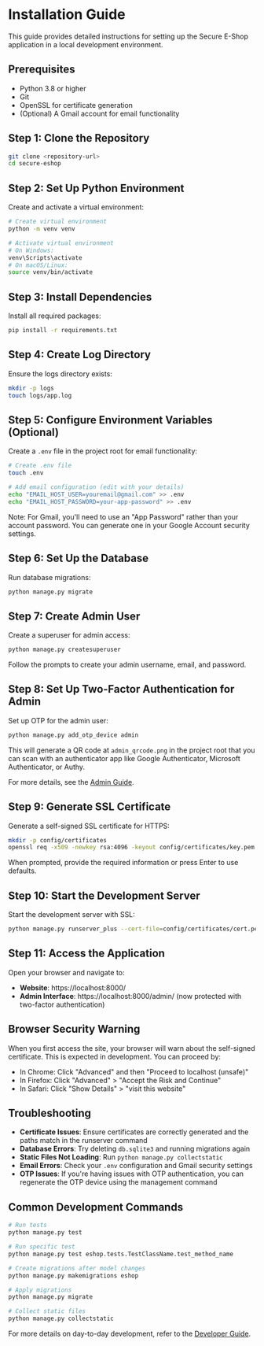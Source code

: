 # Installation Guide

This guide provides detailed instructions for setting up the Secure E-Shop application in a local development environment.

## Prerequisites

- Python 3.8 or higher
- Git
- OpenSSL for certificate generation
- (Optional) A Gmail account for email functionality

## Step 1: Clone the Repository

```bash
git clone <repository-url>
cd secure-eshop
```

## Step 2: Set Up Python Environment

Create and activate a virtual environment:

```bash
# Create virtual environment
python -m venv venv

# Activate virtual environment
# On Windows:
venv\Scripts\activate
# On macOS/Linux:
source venv/bin/activate
```

## Step 3: Install Dependencies

Install all required packages:

```bash
pip install -r requirements.txt
```

## Step 4: Create Log Directory

Ensure the logs directory exists:

```bash
mkdir -p logs
touch logs/app.log
```

## Step 5: Configure Environment Variables (Optional)

Create a `.env` file in the project root for email functionality:

```bash
# Create .env file
touch .env

# Add email configuration (edit with your details)
echo "EMAIL_HOST_USER=youremail@gmail.com" >> .env
echo "EMAIL_HOST_PASSWORD=your-app-password" >> .env
```

Note: For Gmail, you'll need to use an "App Password" rather than your account password. You can generate one in your Google Account security settings.

## Step 6: Set Up the Database

Run database migrations:

```bash
python manage.py migrate
```

## Step 7: Create Admin User

Create a superuser for admin access:

```bash
python manage.py createsuperuser
```

Follow the prompts to create your admin username, email, and password.

## Step 8: Set Up Two-Factor Authentication for Admin

Set up OTP for the admin user:

```bash
python manage.py add_otp_device admin
```

This will generate a QR code at `admin_qrcode.png` in the project root that you can scan with an authenticator app like Google Authenticator, Microsoft Authenticator, or Authy.

For more details, see the [Admin Guide](ADMIN_GUIDE.md).

## Step 9: Generate SSL Certificate

Generate a self-signed SSL certificate for HTTPS:

```bash
mkdir -p config/certificates
openssl req -x509 -newkey rsa:4096 -keyout config/certificates/key.pem -out config/certificates/cert.pem -days 365 -nodes
```

When prompted, provide the required information or press Enter to use defaults.

## Step 10: Start the Development Server

Start the development server with SSL:

```bash
python manage.py runserver_plus --cert-file=config/certificates/cert.pem --key-file=config/certificates/key.pem
```

## Step 11: Access the Application

Open your browser and navigate to:
- **Website**: https://localhost:8000/
- **Admin Interface**: https://localhost:8000/admin/ (now protected with two-factor authentication)

## Browser Security Warning

When you first access the site, your browser will warn about the self-signed certificate. This is expected in development. You can proceed by:
- In Chrome: Click "Advanced" and then "Proceed to localhost (unsafe)"
- In Firefox: Click "Advanced" > "Accept the Risk and Continue"
- In Safari: Click "Show Details" > "visit this website"

## Troubleshooting

- **Certificate Issues**: Ensure certificates are correctly generated and the paths match in the runserver command
- **Database Errors**: Try deleting `db.sqlite3` and running migrations again
- **Static Files Not Loading**: Run `python manage.py collectstatic`
- **Email Errors**: Check your `.env` configuration and Gmail security settings
- **OTP Issues**: If you're having issues with OTP authentication, you can regenerate the OTP device using the management command

## Common Development Commands

```bash
# Run tests
python manage.py test

# Run specific test
python manage.py test eshop.tests.TestClassName.test_method_name

# Create migrations after model changes
python manage.py makemigrations eshop

# Apply migrations
python manage.py migrate

# Collect static files
python manage.py collectstatic
```

For more details on day-to-day development, refer to the [Developer Guide](DEVELOPER_GUIDE.md).
